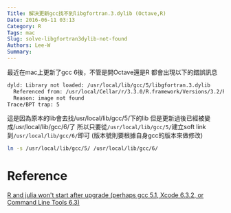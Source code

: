 ```yaml
---
Title: 解決更新gcc找不到libgfortran.3.dylib (Octave,R)
Date: 2016-06-11 03:13
Category: R 
Tags: mac
Slug: solve-libgfortran3dylib-not-found
Authors: Lee-W
Summary: 
---
```


最近在mac上更新了gcc 6後，不管是開Octave還是R
都會出現以下的錯誤訊息

```sh
dyld: Library not loaded: /usr/local/lib/gcc/5/libgfortran.3.dylib
  Referenced from: /usr/local/Cellar/r/3.3.0/R.framework/Versions/3.2/Resources/lib/libR.dylib
  Reason: image not found
Trace/BPT trap: 5
```
<!--more-->
這是因為原本的lib會去找/usr/local/lib/gcc/5/下的lib
但是更新過後已經被變成/usr/local/lib/gcc/6/了
所以只要從`/usr/local/lib/gcc/5/`建立soft link到`/usr/local/lib/gcc/6/`即可
(版本號則要根據自身gcc的版本來做修改)

```sh
ln -s /usr/local/lib/gcc/5/ /usr/local/lib/gcc/6/
```


# Reference
[R and julia won't start after upgrade (perhaps gcc 5.1, Xcode 6.3.2, or Command Line Tools 6.3)](https://github.com/Homebrew/legacy-homebrew/issues/39929)
